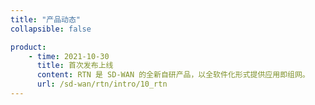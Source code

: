 ```yaml
---
title: "产品动态"
collapsible: false

product:
    - time: 2021-10-30
      title: 首次发布上线
      content: RTN 是 SD-WAN 的全新自研产品，以全软件化形式提供应用即组网。
      url: /sd-wan/rtn/intro/10_rtn
---
```


<!-- 设置上述参数可生成产品动态页  -->


